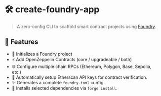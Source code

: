 # 🛠️ create-foundry-app

> A zero-config CLI to scaffold smart contract projects using [Foundry](https://github.com/foundry-rs/foundry).

## 🚀 Features

- 🔧 Initializes a Foundry project
- ⚡ Add OpenZeppelin Contracts (core / upgradeable / both)
- 🌐 Configure multiple chain RPCs (Ethereum, Polygon, Base, Sepolia, etc.)
- 🔑 Automatically setup Etherscan API keys for contract verification.
- ✨ Generates a complete `foundry.toml` config.
- 🧪 Installs selected dependencies via `forge install`.

